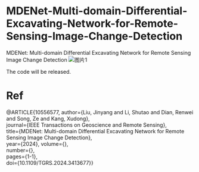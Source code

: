 # MDENet-Multi-domain-Differential-Excavating-Network-for-Remote-Sensing-Image-Change-Detection
MDENet: Multi-domain Differential Excavating Network for Remote Sensing Image Change Detection
![图片1](https://github.com/1318133/MDENet-Multi-domain-Differential-Excavating-Network-for-Remote-Sensing-Image-Change-Detection/assets/144504927/98872c2e-a820-4431-82e9-06d21f52f022)


The code will be released.

# Ref
@ARTICLE{10556577,
  author={Liu, Jinyang and Li, Shutao and Dian, Renwei and Song, Ze and Kang, Xudong},  
  journal={IEEE Transactions on Geoscience and Remote Sensing},  
  title={MDENet: Multi-domain Differential Excavating Network for Remote Sensing Image Change Detection},  
  year={2024},
  volume={},  
  number={},  
  pages={1-1},  
  doi={10.1109/TGRS.2024.3413677}}
